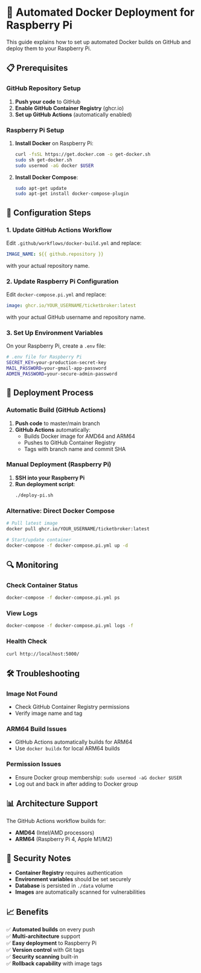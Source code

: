 # 🚀 Automated Docker Deployment for Raspberry Pi

This guide explains how to set up automated Docker builds on GitHub and deploy them to your Raspberry Pi.

## 📋 Prerequisites

### GitHub Repository Setup
1. **Push your code** to GitHub
2. **Enable GitHub Container Registry** (ghcr.io)
3. **Set up GitHub Actions** (automatically enabled)

### Raspberry Pi Setup
1. **Install Docker** on Raspberry Pi:
   ```bash
   curl -fsSL https://get.docker.com -o get-docker.sh
   sudo sh get-docker.sh
   sudo usermod -aG docker $USER
   ```

2. **Install Docker Compose**:
   ```bash
   sudo apt-get update
   sudo apt-get install docker-compose-plugin
   ```

## 🔧 Configuration Steps

### 1. Update GitHub Actions Workflow

Edit `.github/workflows/docker-build.yml` and replace:
```yaml
IMAGE_NAME: ${{ github.repository }}
```
with your actual repository name.

### 2. Update Raspberry Pi Configuration

Edit `docker-compose.pi.yml` and replace:
```yaml
image: ghcr.io/YOUR_USERNAME/ticketbroker:latest
```
with your actual GitHub username and repository name.

### 3. Set Up Environment Variables

On your Raspberry Pi, create a `.env` file:
```bash
# .env file for Raspberry Pi
SECRET_KEY=your-production-secret-key
MAIL_PASSWORD=your-gmail-app-password
ADMIN_PASSWORD=your-secure-admin-password
```

## 🚀 Deployment Process

### Automatic Build (GitHub Actions)
1. **Push code** to master/main branch
2. **GitHub Actions** automatically:
   - Builds Docker image for AMD64 and ARM64
   - Pushes to GitHub Container Registry
   - Tags with branch name and commit SHA

### Manual Deployment (Raspberry Pi)
1. **SSH into your Raspberry Pi**
2. **Run deployment script**:
   ```bash
   ./deploy-pi.sh
   ```

### Alternative: Direct Docker Compose
```bash
# Pull latest image
docker pull ghcr.io/YOUR_USERNAME/ticketbroker:latest

# Start/update container
docker-compose -f docker-compose.pi.yml up -d
```

## 🔍 Monitoring

### Check Container Status
```bash
docker-compose -f docker-compose.pi.yml ps
```

### View Logs
```bash
docker-compose -f docker-compose.pi.yml logs -f
```

### Health Check
```bash
curl http://localhost:5000/
```

## 🛠️ Troubleshooting

### Image Not Found
- Check GitHub Container Registry permissions
- Verify image name and tag

### ARM64 Build Issues
- GitHub Actions automatically builds for ARM64
- Use `docker buildx` for local ARM64 builds

### Permission Issues
- Ensure Docker group membership: `sudo usermod -aG docker $USER`
- Log out and back in after adding to Docker group

## 📊 Architecture Support

The GitHub Actions workflow builds for:
- **AMD64** (Intel/AMD processors)
- **ARM64** (Raspberry Pi 4, Apple M1/M2)

## 🔐 Security Notes

- **Container Registry** requires authentication
- **Environment variables** should be set securely
- **Database** is persisted in `./data` volume
- **Images** are automatically scanned for vulnerabilities

## 📈 Benefits

✅ **Automated builds** on every push  
✅ **Multi-architecture** support  
✅ **Easy deployment** to Raspberry Pi  
✅ **Version control** with Git tags  
✅ **Security scanning** built-in  
✅ **Rollback capability** with image tags  
